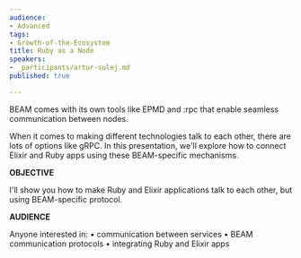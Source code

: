 ```yaml
---
audience:
- Advanced
tags:
- Growth-of-the-Ecosystem
title: Ruby as a Node
speakers:
- _participants/artur-sulej.md
published: true

---
```

BEAM comes with its own tools like EPMD and :rpc that enable seamless communication between nodes.

When it comes to making different technologies talk to each other, there are lots of options like gRPC. In this presentation, we'll explore how to connect Elixir and Ruby apps using these BEAM-specific mechanisms.

**OBJECTIVE**

I'll show you how to make Ruby and Elixir applications talk to each other, but using BEAM-specific protocol.

**AUDIENCE**

Anyone interested in:
• communication between services
• BEAM communication protocols
• integrating Ruby and Elixir apps
